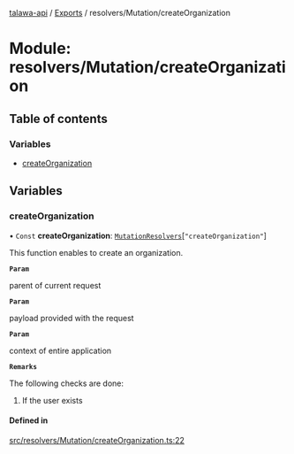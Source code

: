 [talawa-api](../README.md) / [Exports](../modules.md) / resolvers/Mutation/createOrganization

# Module: resolvers/Mutation/createOrganization

## Table of contents

### Variables

- [createOrganization](resolvers_Mutation_createOrganization.md#createorganization)

## Variables

### createOrganization

• `Const` **createOrganization**: [`MutationResolvers`](types_generatedGraphQLTypes.md#mutationresolvers)[``"createOrganization"``]

This function enables to create an organization.

**`Param`**

parent of current request

**`Param`**

payload provided with the request

**`Param`**

context of entire application

**`Remarks`**

The following checks are done:
1. If the user exists

#### Defined in

[src/resolvers/Mutation/createOrganization.ts:22](https://github.com/PalisadoesFoundation/talawa-api/blob/7d5b1e7/src/resolvers/Mutation/createOrganization.ts#L22)
